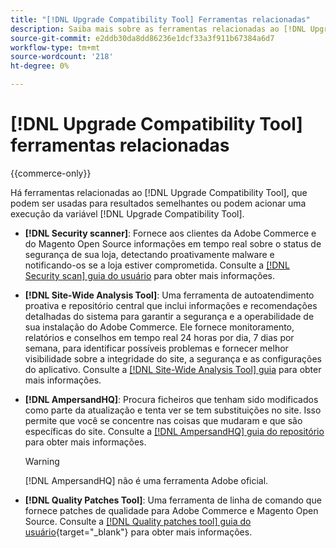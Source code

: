 ```yaml
---
title: "[!DNL Upgrade Compatibility Tool] Ferramentas relacionadas"
description: Saiba mais sobre as ferramentas relacionadas ao [!DNL Upgrade Compatibility Tool] no seu projeto do Adobe Commerce.
source-git-commit: e2ddb30da8dd86236e1dcf33a3f911b67384a6d7
workflow-type: tm+mt
source-wordcount: '218'
ht-degree: 0%

---
```



# [!DNL Upgrade Compatibility Tool] ferramentas relacionadas

{{commerce-only}}

Há ferramentas relacionadas ao [!DNL Upgrade Compatibility Tool], que podem ser usadas para resultados semelhantes ou podem acionar uma execução da variável [!DNL Upgrade Compatibility Tool].

- **[!DNL Security scanner]**: Fornece aos clientes da Adobe Commerce e do Magento Open Source informações em tempo real sobre o status de segurança de sua loja, detectando proativamente malware e notificando-os se a loja estiver comprometida. Consulte a [[!DNL Security scan] guia do usuário](https://docs.magento.com/user-guide/magento/security-scan.html) para obter mais informações.

- **[!DNL Site-Wide Analysis Tool]**: Uma ferramenta de autoatendimento proativa e repositório central que inclui informações e recomendações detalhadas do sistema para garantir a segurança e a operabilidade de sua instalação do Adobe Commerce. Ele fornece monitoramento, relatórios e conselhos em tempo real 24 horas por dia, 7 dias por semana, para identificar possíveis problemas e fornecer melhor visibilidade sobre a integridade do site, a segurança e as configurações do aplicativo. Consulte a [[!DNL Site-Wide Analysis Tool] guia](../../tools/site-wide-analysis-tool/intro.md) para obter mais informações.

- **[!DNL AmpersandHQ]**: Procura ficheiros que tenham sido modificados como parte da atualização e tenta ver se tem substituições no site. Isso permite que você se concentre nas coisas que mudaram e que são específicas do site. Consulte a [[!DNL AmpersandHQ] guia do repositório](https://github.com/AmpersandHQ) para obter mais informações.

   >[!WARNING]
   >
   >[!DNL AmpersandHQ] não é uma ferramenta Adobe oficial.

- **[!DNL Quality Patches Tool]**: Uma ferramenta de linha de comando que fornece patches de qualidade para Adobe Commerce e Magento Open Source. Consulte a [[!DNL Quality patches tool] guia do usuário](https://experienceleague.adobe.com/tools/commerce-quality-patches/index.html){target=&quot;_blank&quot;} para obter mais informações.
